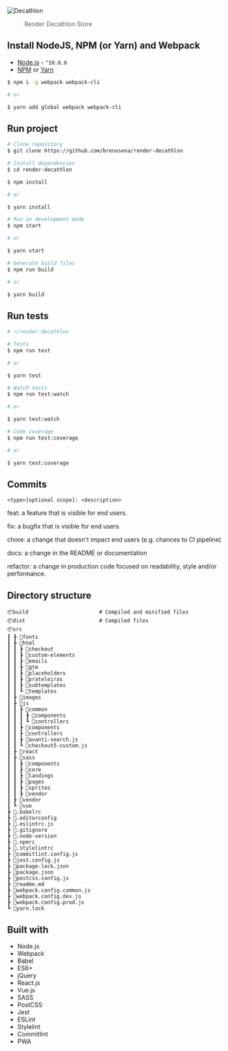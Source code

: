 <p>
  <img src="https://raw.githubusercontent.com/brenosena/render-decathlon/master/src/images/logo-decathlon-store.png" alt="Decathlon" title="Decathlon">
</p>

> Render Decathlon Store

## Install NodeJS, NPM (or Yarn) and Webpack

- [Node.js](https://nodejs.org/) - `^10.0.0`
- [NPM](https://www.npmjs.com/) or [Yarn](https://yarnpkg.com/)

```sh
$ npm i -g webpack webpack-cli

# or

$ yarn add global webpack webpack-cli
```

## Run project

```sh
# Clone repository
$ git clone https://github.com/brenosena/render-decathlon

# Install dependencies
$ cd render-decathlon

$ npm install

# or

$ yarn install

# Run in development mode
$ npm start

# or

$ yarn start

# Generate build files
$ npm run build

# or

$ yarn build
```

## Run tests

```sh
# ~/render-decathlon

# Tests
$ npm run test

# or

$ yarn test

# Watch tests
$ npm run test:watch

# or

$ yarn test:watch

# Code coverage
$ npm run test:coverage

# or

$ yarn test:coverage
```

## Commits

`<type>[optional scope]: <description>`

feat: a feature that is visible for end users.

fix: a bugfix that is visible for end users.

chore: a change that doesn't impact end users (e.g. chances to CI pipeline)

docs: a change in the README or documentation

refactor: a change in production code focused on readability, style and/or performance.

## Directory structure

```
📦build                       # Compiled and minified files
📦dist                        # Compiled files
📦src
┃ ┣ 📂fonts
┃ ┣ 📂html
┃ ┃ ┣ 📂checkout
┃ ┃ ┣ 📂custom-elements
┃ ┃ ┣ 📂emails
┃ ┃ ┣ 📂gtm
┃ ┃ ┣ 📂placeholders
┃ ┃ ┣ 📂prateleiras
┃ ┃ ┣ 📂subtemplates
┃ ┃ ┗ 📂templates
┃ ┣ 📂images
┃ ┣ 📂js
┃ ┃ ┣ 📂common
┃ ┃ ┃ ┣ 📂components
┃ ┃ ┃ ┗ 📂controllers
┃ ┃ ┣ 📂components
┃ ┃ ┣ 📂controllers
┃ ┃ ┣ 📜avanti-search.js
┃ ┃ ┗ 📜checkout5-custom.js
┃ ┣ 📂react
┃ ┣ 📂sass
┃ ┃ ┣ 📂components
┃ ┃ ┣ 📂core
┃ ┃ ┣ 📂landings
┃ ┃ ┣ 📂pages
┃ ┃ ┣ 📂sprites
┃ ┃ ┣ 📂vendor
┃ ┣ 📂vendor
┃ ┗ 📂vue
┣ 📜.babelrc
┣ 📜.editorconfig
┣ 📜.eslintrc.js
┣ 📜.gitignore
┣ 📜.node-version
┣ 📜.npmrc
┣ 📜.stylelintrc
┣ 📜commitlint.config.js
┣ 📜jest.config.js
┣ 📜package-lock.json
┣ 📜package.json
┣ 📜postcss.config.js
┣ 📜readme.md
┣ 📜webpack.config.common.js
┣ 📜webpack.config.dev.js
┣ 📜webpack.config.prod.js
┗ 📜yarn.lock
```

## Built with

- Node.js
- Webpack
- Babel
- ES6+
- jQuery
- React.js
- Vue.js
- SASS
- PostCSS
- Jest
- ESLint
- Stylelint
- Commitlint
- PWA
